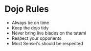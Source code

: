 Dojo Rules
==========
* Always be on time
* Keep the dojo tidy
* Never bring live blades on the tatami
* Respect your opponents
* Most Sensei's should be respected
